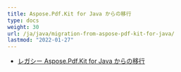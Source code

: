 ```yaml
---
title: Aspose.Pdf.Kit for Java からの移行
type: docs
weight: 30
url: /ja/java/migration-from-aspose-pdf-kit-for-java/
lastmod: "2022-01-27"
---
```


- [レガシー Aspose.Pdf.Kit for Java からの移行](/pdf/ja/java/migration-from-legacy-aspose-pdf-kit-for-java/)